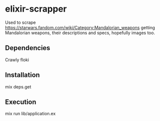 # elixir-scrapper

Used to scrape https://starwars.fandom.com/wiki/Category:Mandalorian_weapons getting Mandalorian weapons, their descriptions and specs, hopefully images too.

## Dependencies

Crawly
floki

## Installation

mix deps.get

## Execution

mix run lib/application.ex
